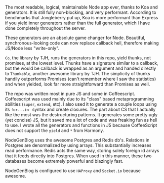 The most readable, logical, maintainable Node app ever, thanks to Koa and generators. It is still fully non-blocking, and very performant. According to benchmarks that Jongleberry put up, Koa is more performant than Express if you yield inner generators rather than the full generator, which I have done completely throughout the server.

These generators are an absolute game changer for Node. Beautiful, synchronous-looking code can now replace callback hell, therefore making JS/Node less "write-only".

`Co`, the library by TJH, runs the generators in this repo, yield thunks, not promises, at the lowest level. Thunks have a signature similar to a callback, but the would be callback is wrapped as an argument and handed directly to `Thunkable`, another awesome library by TJH. The simplicity of thunks handily outperforms Promises (can't remember where I saw the statistics) and when yielded, look far more straightforward than Promises as well.

The repo was written most in pure JS and some in Coffeescript. Coffeescript was used mainly due to its "class" based metaprogramming abilities (`super`, `extend`, etc). I also used it to generate a couple loops using its `for...in ` syntax and create closures. The part about CS that I actually like the most was the destructuring patterns. It generates some pretty ugly (yet concise) JS, but it saved me a lot of code and was freaking fun as hell to use. I wrote all the generators and functions in JS because CoffeeScript does not support the `yield` and `*` from Harmony.

NodeGenBlog uses the awesome Postgres and Redis db's. Relations in Postgres are denormalized by using arrays. This substantially increases read performance. Redis acts the same way, storing solely foreign id arrays that it feeds directly into Postgres. When used in this manner, these two databases become extremely powerful and blazingly fast.

NodeGenBlog is configured to use `HAProxy` and `Socket.io` because awesome.